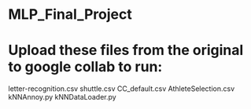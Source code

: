 # MLP_Final_Project

# Upload these files from the original to google collab to run:
  letter-recognition.csv
  shuttle.csv
  CC_default.csv
  AthleteSelection.csv
  kNNAnnoy.py
  kNNDataLoader.py
